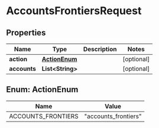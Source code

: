 

# AccountsFrontiersRequest

## Properties

Name | Type | Description | Notes
------------ | ------------- | ------------- | -------------
**action** | [**ActionEnum**](#ActionEnum) |  |  [optional]
**accounts** | **List&lt;String&gt;** |  |  [optional]



## Enum: ActionEnum

Name | Value
---- | -----
ACCOUNTS_FRONTIERS | &quot;accounts_frontiers&quot;



